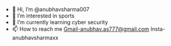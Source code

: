 - 👋 Hi, I’m @anubhavsharma007
- 👀 I’m interested in sports
- 🌱 I’m currently learning cyber security
- 📫 How to reach me Gmail-anubhav.as777@gmail.com
                     Insta- anubhavsharmaxx

<!---
anubhavsharma007/anubhavsharma007 is a ✨ special ✨ repository because its `README.md` (this file) appears on your GitHub profile.
You can click the Preview link to take a look at your changes.
--->
